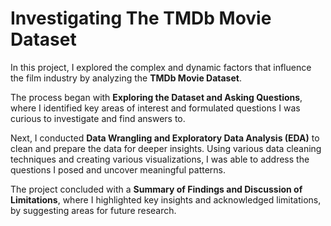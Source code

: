# Investigating The TMDb Movie Dataset

In this project, I explored the complex and dynamic factors that influence the film industry by analyzing the **TMDb Movie Dataset**.

The process began with **Exploring the Dataset and Asking Questions**, where I identified key areas of interest and formulated questions I was curious to investigate and find answers to.

Next, I conducted **Data Wrangling and Exploratory Data Analysis (EDA)** to clean and prepare the data for deeper insights. Using various data cleaning techniques and creating various visualizations, I was able to address the questions I posed and uncover meaningful patterns.

The project concluded with a **Summary of Findings and Discussion of Limitations**, where I highlighted key insights and acknowledged limitations, by suggesting areas for future research.

